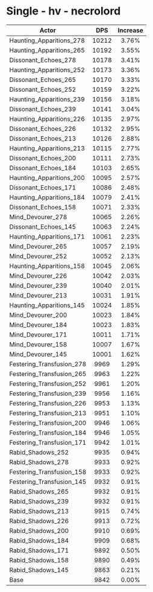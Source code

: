 # Single - hv - necrolord
| Actor | DPS | Increase |
|---|:---:|:---:|
|Haunting_Apparitions_278|10212|3.76%|
|Haunting_Apparitions_265|10192|3.55%|
|Dissonant_Echoes_278|10178|3.41%|
|Haunting_Apparitions_252|10173|3.36%|
|Dissonant_Echoes_265|10170|3.33%|
|Dissonant_Echoes_252|10159|3.22%|
|Haunting_Apparitions_239|10156|3.18%|
|Dissonant_Echoes_239|10141|3.04%|
|Haunting_Apparitions_226|10135|2.97%|
|Dissonant_Echoes_226|10132|2.95%|
|Dissonant_Echoes_213|10126|2.88%|
|Haunting_Apparitions_213|10115|2.77%|
|Dissonant_Echoes_200|10111|2.73%|
|Dissonant_Echoes_184|10103|2.65%|
|Haunting_Apparitions_200|10095|2.57%|
|Dissonant_Echoes_171|10086|2.48%|
|Haunting_Apparitions_184|10079|2.41%|
|Dissonant_Echoes_158|10071|2.33%|
|Mind_Devourer_278|10065|2.26%|
|Dissonant_Echoes_145|10063|2.24%|
|Haunting_Apparitions_171|10061|2.23%|
|Mind_Devourer_265|10057|2.19%|
|Mind_Devourer_252|10052|2.13%|
|Haunting_Apparitions_158|10045|2.06%|
|Mind_Devourer_226|10042|2.03%|
|Mind_Devourer_239|10040|2.01%|
|Mind_Devourer_213|10031|1.91%|
|Haunting_Apparitions_145|10024|1.85%|
|Mind_Devourer_200|10023|1.84%|
|Mind_Devourer_184|10023|1.83%|
|Mind_Devourer_171|10011|1.71%|
|Mind_Devourer_158|10007|1.67%|
|Mind_Devourer_145|10001|1.62%|
|Festering_Transfusion_278|9969|1.29%|
|Festering_Transfusion_265|9963|1.22%|
|Festering_Transfusion_252|9961|1.20%|
|Festering_Transfusion_239|9956|1.16%|
|Festering_Transfusion_226|9953|1.13%|
|Festering_Transfusion_213|9951|1.10%|
|Festering_Transfusion_200|9946|1.06%|
|Festering_Transfusion_184|9946|1.05%|
|Festering_Transfusion_171|9942|1.01%|
|Rabid_Shadows_252|9935|0.94%|
|Rabid_Shadows_278|9933|0.92%|
|Festering_Transfusion_158|9933|0.92%|
|Festering_Transfusion_145|9932|0.91%|
|Rabid_Shadows_265|9932|0.91%|
|Rabid_Shadows_239|9932|0.91%|
|Rabid_Shadows_213|9915|0.74%|
|Rabid_Shadows_226|9913|0.72%|
|Rabid_Shadows_200|9910|0.69%|
|Rabid_Shadows_184|9909|0.68%|
|Rabid_Shadows_171|9892|0.50%|
|Rabid_Shadows_158|9890|0.49%|
|Rabid_Shadows_145|9863|0.21%|
|Base|9842|0.00%|
